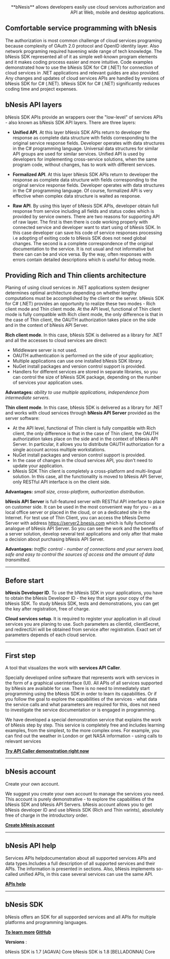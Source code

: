 <div style="text-align: right">
**bNesis** allows developers easily use cloud services authorization and API at Web, mobile and desktop applications.
</div>

## **Comfortable service programming with bNesis**
 
The authorization is most common challenge of cloud services programing because complexity of OAuth 2.0 protocol and OpenID identity layer. Also network  programing required havening wide range of tech knowledge. The bNesis SDK represented all of it as simple well-known program elements and it makes coding process easier and more intuitive. Code examples demonstrated how to use the bNesis SDK for C# (.NET) for connection of cloud services in .NET applications and relevant guides are also provided. Any changes and updates of cloud services APIs are handled by versions of bNesis SDK for C# (.NET).  bNesis SDK for C# (.NET) significantly reduces coding time and project expenses. 

## **bNesis API layers**

bNesis SDK APIs provide an wrappers over the "low-level" of services APIs - also known as bNesis SDK API layers. There are three layers:
  
* **Unified API**. At this layer bNesis SDK APIs return to developer the response as complete data structure with fields corresponding to the original service response fields. Developer operates with data structures in  the C# programming language. Universal data structures for similar API groups are used for similar services.  Unified API is used by developers for implementing cross-service solutions, when the same program code, without changes, has to work with different services.

	
* **Formalized API**. At this layer bNesis SDK APIs return to developer the response as complete data structure with fields corresponding to the original service response fields. Developer operates with data structures in  the C# programming language. Of course, formalized API is very effective when complex data structure is waited as response. 

* **Raw API**. By using this layer of bNesis SDK APIs, developer obtain full response from service including all fields and status codes which is provided by service owners. There are two reasons for supporting API of raw layer. The first is then there is code working properly with connected service and developer want to start using of bNesis SDK. In this case developer can save his code of service responses processing i.e adopting of exiting code to bNesis SDK does not need global changes.  The second is a complete correspondence of the original documentation to the service. It is not usual and not informative but there can can be and vice versa. By the way, often responses with errors contain detailed descriptions which is useful for debug mode.   
 
## **Providing Rich and Thin clients architecture** 
  
Planing of using cloud services in .NET applications system designer determines optimal architecture depending on whether lengthy computations must be accomplished by the client or the server. bNesis SDK for C# (.NET) provides an opportunity to realize these two modes - Rich client mode and Thin client mode. At the API level, functional of Thin client mode is fully compatible with Rich client mode, the only difference is that in the case of Thin client, the OAUTH authorization takes place on the side and in the context of bNesis API Server.  
    
**Rich client mode**. In this case, bNesis SDK is delivered as a library for .NET and all the accesses to cloud services are direct:
* Middleware server is not used.
* OAUTH authentication is performed on the side of your application; 
* Multiple applications can use one installed bNesis SDK library.
* NuGet install packages and version control support is provided.
* Handlers for different services are stored in separate libraries, so you can control the size of bNesis SDK package, depending on the number of services your application uses.
     
**Advantages:** *ability to use multiple applications, independence from intermediate servers*.

**Thin client mode**. In this case, bNesis SDK is delivered as a library for .NET and works with cloud services through **bNesis API Server** provided as the server software: 
* At the API level, functional of Thin client is fully compatible with Rich client, the only difference is that in the case of Thin client, the OAUTH authorization takes place on the side and in the context of bNesis API Server. In particular, it allows you to distribute OAUTH authorization for a single account across multiple workstations.
* NuGet install packages and version control support is provided.
* In the case of changes in the cloud services API, you don't need to update your application.
* bNesis SDK Thin client is completely a cross-platform and multi-lingual solution. In this case, all the functionality is moved to bNesis API Server, only RESTful API interface is on the client side.
      
**Advantages:** *small size, cross-platform, authorization distribution*.

**bNesis API Server** is full-featured server with RESTful API interface to place on customer side. It can be used in the most convenient way for you  -  as a local office server or placed in the cloud, or on a dedicated site in the Internet.  For test use of Thin Client, you can access the bNesis Demo Server with address https://server2.bnesis.com which is fully functional analogue of bNesis API Server. So you can see the work and the benefits of a server solution, develop several test applications and only after that make a decision about purchasing bNesis API Server.

**Advantages:** *traffic control - number of connections and your servers load, safe and easy to control the sources of access and the amount of data transmitted*.

--------------------------------------------------------------------------------

## **Before start** 
**bNesis Developer ID**. To use the bNesis SDK in your applications, you have to obtain the bNesis Developer ID - the key that signs your copy of the bNesis SDK. To study bNesis SDK, tests and demonstrations, you can get the key after registration, free of charge.
	  
**Cloud services setup**. It is required to register your application in all cloud services you are planing to use. Such parameters as clientId, clientSecret, and redirectUri will be obtained from service after registration. Exact set of parameters depends of each cloud service. 
	
 --------------------------------------------------------------------------------

## **First step**
A tool that visualizes the work with **services API Caller**.

Specially developed online software that represents work with services in the form of a graphical userinterface (UI). All APIs of all services supported by bNesis are available for use. There is no need to immediately start programming using the bNesis SDK in order to learn its capabilities. Or if you follow the goal to explore the capabilities of the services - what data the service calls and what parameters are required for this, does not need to investigate the service documentation or is engaged in programming.

We have developed a special demonstration service that explains the work of bNesis step by step. This service is completely free and includes learning examples, from the simplest, to the more complex ones. For example, you can find out the weather in London or get NASA information - using calls to relevant services  
  
**[Try API Caller demonstration right now](~/Api/Caller?instanceId=8f14e45fceea167a5a36dedd4bea2543&Service=DemoService)**

--------------------------------------------------------------------------------

## **bNesis account**
Create your own account.

We suggest you create your own account to manage the services you need. This account is purely demonstrative - to explore the capabilities of the bNesis SDK and bNesis API Servers. bNesis account allows you to get bNesis developer ID and use bNesis SDK (Rich and Thin varints), absolutely free of charge in the introductory order.  
  
**[Create bNesis account](~/Account/Login#signup)**

--------------------------------------------------------------------------------

## **bNesis API help**
Services APIs helpdocumentation about all supported services APIs and data types.Includes a full description of all supported services and their APIs. The information is presented in sections. Also, bNesis implements so-called unified APIs, in this case several services can use the same API.  
  
**[APIs help](~/Help)**

--------------------------------------------------------------------------------

## **bNesis SDK**

bNesis offers an SDK for all supporded services and all APIs for multiple platforms and programming languages.  
  
**[To learn more](~/Documentation/Examples) [GitHub](https://github.com/bNesisDeveloper/bNesis)**

**Versions** :

bNesis SDK is 1.7 [AGAVA] Core 
bNesis SDK is 1.8 [BELLADONNA] Core
